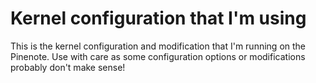 # Kernel configuration that I'm using

This is the kernel configuration and modification that I'm running on the
Pinenote. Use with care as some configuration options or modifications probably
don't make sense!
